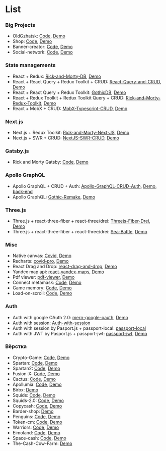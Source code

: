 # List
### Big Projects
* OldGzhatsk: [Code](https://github.com/Alexaltrex/OldGzhatsk), [Demo](https://alexaltrex.github.io/OldGzhatsk)
* Shop: [Code](https://github.com/Alexaltrex/shop), [Demo](https://alexaltrex.github.io/shop)
* Banner-creator: [Code](https://github.com/Alexaltrex/Banner-creator), [Demo](https://alexaltrex.github.io/Banner-creator)
* Social-network: [Code](https://github.com/Alexaltrex/Social-network), [Demo](https://alexaltrex.github.io/Social-network)

### State managements
* React + Redux: [Rick-and-Morty-DB](https://github.com/Alexaltrex/Rick-and-Morty-DB), [Demo](https://alexaltrex.github.io/Rick-and-Morty-DB)
* React + React Query + Redux Toolkit + CRUD: [React-Query-and-CRUD](https://github.com/Alexaltrex/React-Query-and-CRUD/tree/main), [Demo](https://alexaltrex.github.io/React-Query-and-CRUD)
* React + React Query + Redux Toolkit: [GothicDB](https://github.com/Alexaltrex/GothicDB/tree/main), [Demo](https://alexaltrex.github.io/GothicDB/)
* React + Redux Toolkit + Redux Toolkit Query + CRUD: [Rick-and-Morty-Redux-Toolkit](https://github.com/Alexaltrex/Rick-and-Morty-Redux-Toolkit), [Demo](https://alexaltrex.github.io/Rick-and-Morty-Redux-Toolkit/)
* React + MobX + CRUD: [MobX-Typescript-CRUD](https://github.com/Alexaltrex/MobX-Typescript-CRUD), [Demo](https://alexaltrex.github.io/MobX-Typescript-CRUD/)
### Next.js
* Next.js + Redux Toolkit: [Rick-and-Morty-Next-JS](https://github.com/Alexaltrex/Rick-and-Morty-Next-JS), [Demo](https://rick-and-morty-next-js-eight.vercel.app/)
* Next.js + SWR + CRUD: [NextJS-SWR-CRUD](https://github.com/Alexaltrex/NextJS-SWR-CRUD), [Demo](https://next-js-swr-crud.vercel.app/)
### Gatsby.js
*  Rick and Morty Gatsby: [Code](https://github.com/Alexaltrex/rick-and-morty-gatsby), [Demo](https://rickandmortygatsbymain.gatsbyjs.io)
### Apollo GraphQL
* Apollo GraphQL + CRUD + Auth: [Apollo-GraphQL-CRUD-Auth](https://github.com/Alexaltrex/Apollo-GraphQL-CRUD-Auth), [Demo](https://alexaltrex.github.io/Apollo-GraphQL-CRUD-Auth/), [back-end](https://graphql-crud-auth.herokuapp.com/graphql)
* Apollo GraphQL: [Gothic-Remake](https://github.com/Alexaltrex/Gothic-Remake/blob/main/README.md), [Demo](https://alexaltrex.github.io/Gothic-Remake/) 
### Three.js
* Three.js + react-three-fiber + react-three/drei: [Threejs-Fiber-Drei](https://github.com/Alexaltrex/Threejs-Fiber-Drei), [Demo](https://alexaltrex.github.io/Threejs-Fiber-Drei/#/)
* Three.js + react-three-fiber + react-three/drei: [Sea-Battle](https://github.com/Alexaltrex/Sea-Battle), [Demo](https://alexaltrex.github.io/Sea-Battle/)
### Misc
* Native canvas: [Covid](https://github.com/Alexaltrex/Covid), [Demo](https://alexaltrex.github.io/Covid)
* Recharts: [covid-pro](https://github.com/Alexaltrex/covid-pro/blob/main/README.md), [Demo](https://alexaltrex.github.io/covid-pro/)
* React Drag and Drop: [react-drag-and-drop](https://github.com/Alexaltrex/react-drag-and-drop), [Demo](https://alexaltrex.github.io/react-drag-and-drop)
* Yandex map api: [react-yandex-maps](https://github.com/Alexaltrex/react-yandex-maps), [Demo](https://alexaltrex.github.io/react-yandex-maps/)
* Pdf viewer: [pdf-viewer](https://github.com/Alexaltrex/pdf-viewer), [Demo](https://alexaltrex.github.io/pdf-viewer/)
* Connect metamask: [Code](https://github.com/Alexaltrex/Connect-metamask), [Demo](http://alexaltrex.github.io/Connect-metamask) 
* Game memory: [Code](https://github.com/Alexaltrex/Game-memory), [Demo](https://alexaltrex.github.io/Game-memory)
* Load-on-scroll: [Code](https://github.com/Alexaltrex/Load-on-scroll), [Demo](https://alexaltrex.github.io/Load-on-scroll)
### Auth
* Auth with google OAuth 2.0: [mern-google-oauth](https://github.com/Alexaltrex/mern-google-oauth), [Demo](https://alexaltrex.github.io/mern-google-oauth/) 
* Auth with session: [Auth-with-session](https://github.com/Alexaltrex/Auth-with-session)
* Auth with session by Pasport.js + passport-local: [passport-local](https://github.com/Alexaltrex/passport-locale)
* Auth with JWT by Pasport.js + passport-jwt: [passport-jwt](https://github.com/Alexaltrex/passport-jwt), [Demo](https://alexaltrex.github.io/passport-jwt)
### Вёрстка
* Crypto-Game: [Code](https://github.com/Alexaltrex/cryptogame), [Demo](http://cryptogame-zeta.vercel.app/)
* Spartan: [Code](https://github.com/Alexaltrex/Spartan), [Demo](https://spartan-psi.vercel.app/)
* Spartan2: [Code](https://github.com/Alexaltrex/spartan2), [Demo](https://alexaltrex.github.io/spartan2/)
* Fusion-X: [Code](https://github.com/Alexaltrex/Fusion-X), [Demo](https://alexaltrex.github.io/Fusion-X/)
* Cactus: [Code](https://github.com/Alexaltrex/Cactus), [Demo](https://alexaltrex.github.io/Cactus/)
* Apollumia: [Code](https://github.com/Alexaltrex/Apollumia/tree/main), [Demo](https://alexaltrex.github.io/Apollumia/)
* Birbx: [Demo](https://alexaltrex.github.io/Birbz/)
* Squids: [Code](https://github.com/Alexaltrex/Squids), [Demo](https://alexaltrex.github.io/Squids/)
* Squids-2.0: [Code](https://github.com/Alexaltrex/Squids-2.0), [Demo](https://alexaltrex.github.io/Squids-2.0/)
* Copycash: [Code](https://github.com/Alexaltrex/copycash), [Demo](https://alexaltrex.github.io/copycash/)
* Barder-shop: [Demo](https://alexaltrex.github.io/barber-shop) 
* Penguins: [Code](https://github.com/Alexaltrex/penguins), [Demo](https://alexaltrex.github.io/penguins/)
* Token-cm: [Code](https://github.com/Alexaltrex/token-cm), [Demo](https://alexaltrex.github.io/token-cm/)
* Warriors: [Code](https://github.com/Alexaltrex/warriors), [Demo](https://alexaltrex.github.io/warriors/)
* Eimoland: [Code](https://github.com/Alexaltrex/eimoland), [Demo](https://alexaltrex.github.io/eimoland/)
* Space-cash: [Code](https://github.com/Alexaltrex/space-cash), [Demo](https://alexaltrex.github.io/space-cash/)
*  The-Cash-Cow-Farm: [Demo](https://alexaltrex.github.io/The-Cash-Cow-Farm/)  



